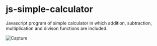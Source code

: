 # js-simple-calculator
Javascript program of simple calculator in which addition, subtraction, multiplication and divison functions are included.



![Capture](https://github.com/SunilKandpal007/js-simple-calculator/assets/45088791/0b2709e0-6f17-4c59-bcd2-1dfa9c6e9e31)
